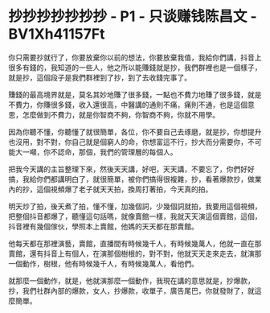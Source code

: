 # 抄抄抄抄抄抄抄 - P1 - 只谈赚钱陈昌文 - BV1Xh41157Ft

你只需要抄就行了，你要放棄你以前的想法，你要放棄我值，我給你們講，抖音上很多有錢的，我知道的一些人，他之所以能賺錢就是抄，我們群裡也是一個樣子，就是抄，這個段子是我們群裡到了抄，到了去收錢完事了。

賺錢的最高境界就是，莫名其妙地賺了很多錢，一點也不費力地賺了很多錢，就是不費力，你賺很多錢，收入還很高，中醫講的通則不痛，痛則不通，也是這個意思，怎麼做到不費力，就是你智商不夠，你智商不夠，你就不用學。

因為你聽不懂，你聽懂了就很簡單，各位，你不要自己去琢磨，就是抄，你想提升也沒用，對不對，你自己就是個窮人的命，你想富這不行，抄大而分需要你，不可能大一噸，你不認命，那個，我們的管理層的每個人。

把我今天講的主旨整理下來，然後天天講，好吧，天天講，不要忘了，你們好好搞，我給你們都講明白了，就很簡單，被你們搞得很複雜，抄，看著爆款抄，做業內的抄，這個視頻爆了老子就天天拍，換周打著拍，今天真的拍。

明天炒了拍，後天煮了拍，懂不懂，加幾個詞，少幾個詞就拍，我要用這個視頻，把整個抖音都爆了，聽懂這句話嗎，就像賣館一樣，我就天天演這個賣館，這個，抖音裡有幾個傢伙，學照本上賣館，他媽的天天都在那賣館。

他每天都在那裡演藝，賣館，直播間有時候幾千人，有時候幾萬人，他就一直在那賣館，還有抖音上有個人，在演那個樹根的，對不對，他就天天走來走去，就演那一個動作，樹根，他有時候幾千人，有時候幾萬人，看他們。

就那麼一個動作，就是，他就演那麼一個動作，我現在講的意思就是，抄爆款，抄，我們社群內部的爆款，女人，抄爆款，收單子，廣告尾巴，你就發財了，就這麼簡單。

